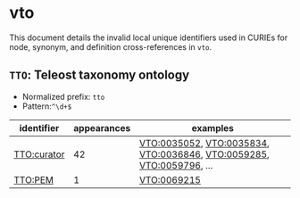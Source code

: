 # vto

This document details the invalid local unique identifiers used in CURIEs
for node, synonym, and definition cross-references in `vto`.


## `TTO`: Teleost taxonomy ontology

- Normalized prefix: `tto`
- Pattern:`^\d+$`


| identifier                                        |   appearances | examples                                                                                                                                                                                                                                                           |
|---------------------------------------------------|---------------|--------------------------------------------------------------------------------------------------------------------------------------------------------------------------------------------------------------------------------------------------------------------|
| [TTO:curator](https://bioregistry.io/TTO:curator) |            42 | [VTO:0035052](https://bioregistry.io/VTO:0035052), [VTO:0035834](https://bioregistry.io/VTO:0035834), [VTO:0036846](https://bioregistry.io/VTO:0036846), [VTO:0059285](https://bioregistry.io/VTO:0059285), [VTO:0059796](https://bioregistry.io/VTO:0059796), ... |
| [TTO:PEM](https://bioregistry.io/TTO:PEM)         |             1 | [VTO:0069215](https://bioregistry.io/VTO:0069215)                                                                                                                                                                                                                  |

